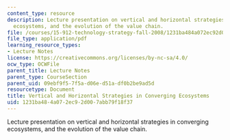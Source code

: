 ```yaml
---
content_type: resource
description: Lecture presentation on vertical and horizontal strategies in converging
  ecosystems, and the evolution of the value chain.
file: /courses/15-912-technology-strategy-fall-2008/1231ba484a072ec92d007abb79f18f37_lec_14.pdf
file_type: application/pdf
learning_resource_types:
- Lecture Notes
license: https://creativecommons.org/licenses/by-nc-sa/4.0/
ocw_type: OCWFile
parent_title: Lecture Notes
parent_type: CourseSection
parent_uid: 09ebf9f5-7f5a-d06e-d51a-df0b2be9ad5d
resourcetype: Document
title: Vertical and Horizontal Strategies in Converging Ecosystems
uid: 1231ba48-4a07-2ec9-2d00-7abb79f18f37
---
```

Lecture presentation on vertical and horizontal strategies in converging ecosystems, and the evolution of the value chain.